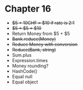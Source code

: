# Chapter 16

- ~~$5 + 10CHF = $10 if rate is 2:1~~
- ~~$5 + $5 = $10~~
- Return Money from $5 + $5
- ~~Bank.reduce(Money)~~
- ~~Reduce Money with conversion~~
- ~~Reduce(Bank, string)~~
- Sum.plus
- Expression.times
- Money rounding?
- HashCode()
- Equal null
- Equal object
